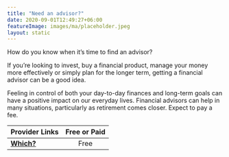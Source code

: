 ```yaml
---
title: "Need an advisor?"
date: 2020-09-01T12:49:27+06:00
featureImage: images/ma/placeholder.jpeg
layout: static
---
```


How do you know when it’s time to find an advisor?

If you’re looking to invest, buy a financial product, manage your money more effectively or simply plan for the longer term, getting a financial advisor can be a good idea.

Feeling in control of both your day-to-day finances and long-term goals can have a positive impact on our everyday lives. Financial advisors can help in many situations, particularly as retirement comes closer. Expect to pay a fee.

| Provider Links      | Free or Paid  |  
| :-----------          | :--------------:      |  
| [**Which?**](https://www.which.co.uk/money/investing/financial-advice/how-to-find-a-financial-adviser-affjl6z26bl4) | Free | 
  

<br/><br/>






